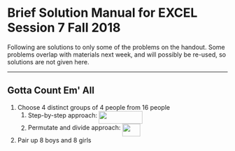 # Brief Solution Manual for EXCEL Session 7 Fall 2018

Following are solutions to only some of the problems on the handout. Some problems overlap with materials next week, and will possibly be re-used, so solutions are not given here.

---

## Gotta Count Em' All

1. Choose 4 distinct groups of 4 people from 16 people
	1. Step-by-step approach: <img src="https://rawgit.com/SAMFYB/My-Lists/master/EXCEL/svgs/e348bfb87281aff58c08492d65f83742.svg?invert_in_darkmode" align=middle width=99.589545pt height=29.4195pt/>
	2. Permutate and divide approach: <img src="https://rawgit.com/SAMFYB/My-Lists/master/EXCEL/svgs/9a180c552e04001cdfc77442accb0a8d.svg?invert_in_darkmode" align=middle width=41.09622pt height=28.92648pt/>
2. Pair up 8 boys and 8 girls
